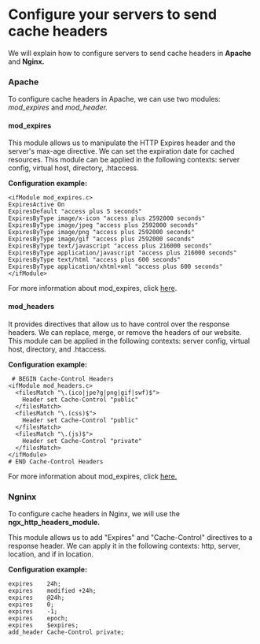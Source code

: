 # Configure your servers to send cache headers

We will explain how to configure servers to send cache headers in **Apache** and **Nginx.**

### Apache

To configure cache headers in Apache, we can use two modules: _mod\_expires_ and _mod\_header._

#### mod\_expires

This module allows us to manipulate the HTTP Expires header and the server's max-age directive. We can set the expiration date for cached resources. This module can be applied in the following contexts: server config, virtual host, directory, .htaccess.

**Configuration example:**

```
<ifModule mod_expires.c>
ExpiresActive On
ExpiresDefault "access plus 5 seconds" 
ExpiresByType image/x-icon "access plus 2592000 seconds" 
ExpiresByType image/jpeg "access plus 2592000 seconds" 
ExpiresByType image/png "access plus 2592000 seconds" 
ExpiresByType image/gif "access plus 2592000 seconds" 
ExpiresByType text/javascript "access plus 216000 seconds" 
ExpiresByType application/javascript "access plus 216000 seconds" 
ExpiresByType text/html "access plus 600 seconds" 
ExpiresByType application/xhtml+xml "access plus 600 seconds" 
</ifModule>
```

For more information about mod\_expires, click [here](https://httpd.apache.org/docs/2.4/mod/mod_expires.html).

#### mod\_headers

It provides directives that allow us to have control over the response headers. We can replace, merge, or remove the headers of our website. This module can be applied in the following contexts: server config, virtual host, directory, and .htaccess.

**Configuration example:**

```
 # BEGIN Cache-Control Headers
<ifModule mod_headers.c>
  <filesMatch "\.(ico|jpe?g|png|gif|swf)$">
    Header set Cache-Control "public" 
  </filesMatch>
  <filesMatch "\.(css)$">
    Header set Cache-Control "public" 
  </filesMatch>
  <filesMatch "\.(js)$">
    Header set Cache-Control "private" 
  </filesMatch>
</ifModule>
# END Cache-Control Headers
```

For more information about mod\_expires, click [here.](https://httpd.apache.org/docs/2.2/mod/mod_headers.html)

### Ngninx

To configure cache headers in Nginx, we will use the **ngx\_http\_headers\_module.**

This module allows us to add "Expires" and "Cache-Control" directives to a response header. We can apply it in the following contexts: http, server, location, and if in location.

**Configuration example:**

```
expires    24h;
expires    modified +24h;
expires    @24h;
expires    0;
expires    -1;
expires    epoch;
expires    $expires;
add_header Cache-Control private;
```
